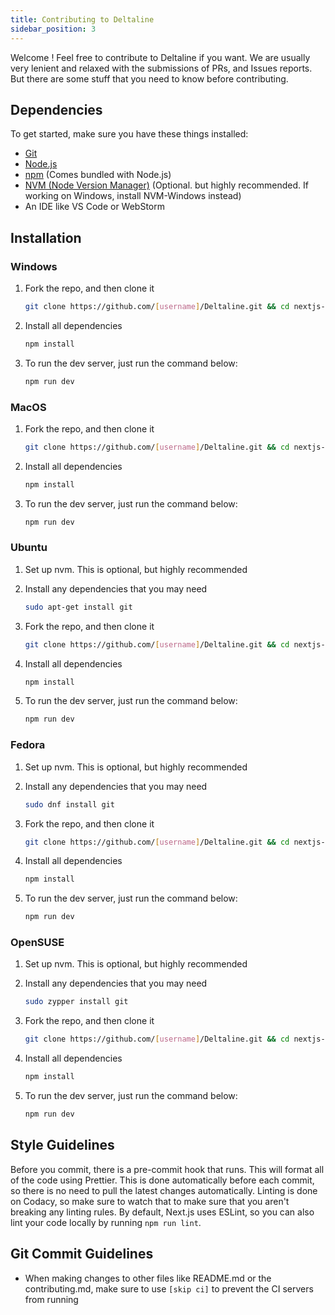 ```yaml
---
title: Contributing to Deltaline
sidebar_position: 3
---
```


Welcome ! Feel free to contribute to Deltaline if you want. We are usually very lenient and relaxed with the submissions of PRs, and Issues reports. But there are some stuff that you need to know before contributing.

## Dependencies

To get started, make sure you have these things installed:

- [Git](https://git-scm.com/)
- [Node.js](https://nodejs.org/)
- [npm](https://www.npmjs.com/) (Comes bundled with Node.js)
- [NVM (Node Version Manager)](https://github.com/nvm-sh/nvm) (Optional. but highly recommended. If working on Windows, install NVM-Windows instead)
- An IDE like VS Code or WebStorm

## Installation

### Windows 

1. Fork the repo, and then clone it
    
    ```sh
    git clone https://github.com/[username]/Deltaline.git && cd nextjs-deltaline
    ```

2. Install all dependencies

    ```sh
    npm install
    ```

3. To run the dev server, just run the command below:

    ```sh
    npm run dev
    ```

### MacOS

1. Fork the repo, and then clone it
    
    ```sh
    git clone https://github.com/[username]/Deltaline.git && cd nextjs-deltaline
    ```

2. Install all dependencies

    ```sh
    npm install
    ```

3. To run the dev server, just run the command below:

    ```sh
    npm run dev
    ```

### Ubuntu

1. Set up nvm. This is optional, but highly recommended

2. Install any dependencies that you may need

    ```sh
    sudo apt-get install git
    ```

3. Fork the repo, and then clone it
    
    ```sh
    git clone https://github.com/[username]/Deltaline.git && cd nextjs-deltaline
    ```

4. Install all dependencies

    ```sh
    npm install
    ```

5. To run the dev server, just run the command below:

    ```sh
    npm run dev
    ```

### Fedora

1. Set up nvm. This is optional, but highly recommended

2. Install any dependencies that you may need

    ```sh
    sudo dnf install git
    ```

3. Fork the repo, and then clone it
    
    ```sh
    git clone https://github.com/[username]/Deltaline.git && cd nextjs-deltaline
    ```

4. Install all dependencies

    ```sh
    npm install
    ```

5. To run the dev server, just run the command below:

    ```sh
    npm run dev
    ```

### OpenSUSE

1. Set up nvm. This is optional, but highly recommended

2. Install any dependencies that you may need

    ```sh
    sudo zypper install git
    ```

3. Fork the repo, and then clone it
    
    ```sh
    git clone https://github.com/[username]/Deltaline.git && cd nextjs-deltaline
    ```

4. Install all dependencies

    ```sh
    npm install
    ```

5. To run the dev server, just run the command below:

    ```sh
    npm run dev
    ```

## Style Guidelines

Before you commit, there is a pre-commit hook that runs. This will format all of the code using Prettier. This is done automatically before each commit, so there is no need to pull the latest changes automatically. Linting is done on Codacy, so make sure to watch that to make sure that you aren't breaking any linting rules. By default, Next.js uses ESLint, so you can also lint your code locally by running `npm run lint`.

## Git Commit Guidelines

- When making changes to other files like README.md or the contributing.md, make sure to use `[skip ci]` to prevent the CI servers from running
